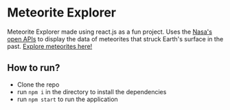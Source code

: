 # Meteorite Explorer

Meteorite Explorer made using react.js as a fun project. Uses the [Nasa's open APIs](https://api.nasa.gov/) to display the data of meteorites that struck Earth's surface in the past.
[Explore meteorites here!](https://hjjinx.github.io/meteorite-explorer/)

## How to run?

- Clone the repo
- run `npm i` in the directory to install the dependencies
- run `npm start` to run the application
